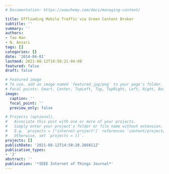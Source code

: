```yaml
---
# Documentation: https://wowchemy.com/docs/managing-content/

title: Offloading Mobile Traffic via Green Content Broker
subtitle: ''
summary: ''
authors:
- Tao Han
- N. Ansari
tags: []
categories: []
date: '2014-04-01'
lastmod: 2021-08-12T10:58:21-04:00
featured: false
draft: false

# Featured image
# To use, add an image named `featured.jpg/png` to your page's folder.
# Focal points: Smart, Center, TopLeft, Top, TopRight, Left, Right, BottomLeft, Bottom, BottomRight.
image:
  caption: ''
  focal_point: ''
  preview_only: false

# Projects (optional).
#   Associate this post with one or more of your projects.
#   Simply enter your project's folder or file name without extension.
#   E.g. `projects = ["internal-project"]` references `content/project/deep-learning/index.md`.
#   Otherwise, set `projects = []`.
projects: []
publishDate: '2021-08-12T14:58:20.266811Z'
publication_types:
- '2'
abstract: ''
publication: '*IEEE Internet of Things Journal*'
---
```


